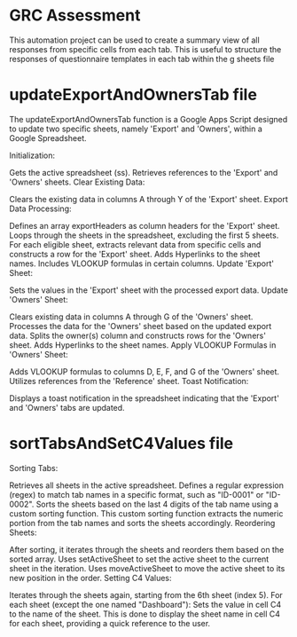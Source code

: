 # GRC Assessment
This automation project can be used to create a summary view of all responses from specific cells from each tab. This is useful to structure the responses of questionnaire templates in each tab within the g sheets file

# updateExportAndOwnersTab file
The updateExportAndOwnersTab function is a Google Apps Script designed to update two specific sheets, namely 'Export' and 'Owners', within a Google Spreadsheet.

Initialization:

Gets the active spreadsheet (ss).
Retrieves references to the 'Export' and 'Owners' sheets.
Clear Existing Data:

Clears the existing data in columns A through Y of the 'Export' sheet.
Export Data Processing:

Defines an array exportHeaders as column headers for the 'Export' sheet.
Loops through the sheets in the spreadsheet, excluding the first 5 sheets.
For each eligible sheet, extracts relevant data from specific cells and constructs a row for the 'Export' sheet.
Adds Hyperlinks to the sheet names.
Includes VLOOKUP formulas in certain columns.
Update 'Export' Sheet:

Sets the values in the 'Export' sheet with the processed export data.
Update 'Owners' Sheet:

Clears existing data in columns A through G of the 'Owners' sheet.
Processes the data for the 'Owners' sheet based on the updated export data.
Splits the owner(s) column and constructs rows for the 'Owners' sheet.
Adds Hyperlinks to the sheet names.
Apply VLOOKUP Formulas in 'Owners' Sheet:

Adds VLOOKUP formulas to columns D, E, F, and G of the 'Owners' sheet.
Utilizes references from the 'Reference' sheet.
Toast Notification:

Displays a toast notification in the spreadsheet indicating that the 'Export' and 'Owners' tabs are updated.

# sortTabsAndSetC4Values file

Sorting Tabs:

Retrieves all sheets in the active spreadsheet.
Defines a regular expression (regex) to match tab names in a specific format, such as "ID-0001" or "ID-0002".
Sorts the sheets based on the last 4 digits of the tab name using a custom sorting function.
This custom sorting function extracts the numeric portion from the tab names and sorts the sheets accordingly.
Reordering Sheets:

After sorting, it iterates through the sheets and reorders them based on the sorted array.
Uses setActiveSheet to set the active sheet to the current sheet in the iteration.
Uses moveActiveSheet to move the active sheet to its new position in the order.
Setting C4 Values:

Iterates through the sheets again, starting from the 6th sheet (index 5).
For each sheet (except the one named "Dashboard"):
Sets the value in cell C4 to the name of the sheet.
This is done to display the sheet name in cell C4 for each sheet, providing a quick reference to the user.
